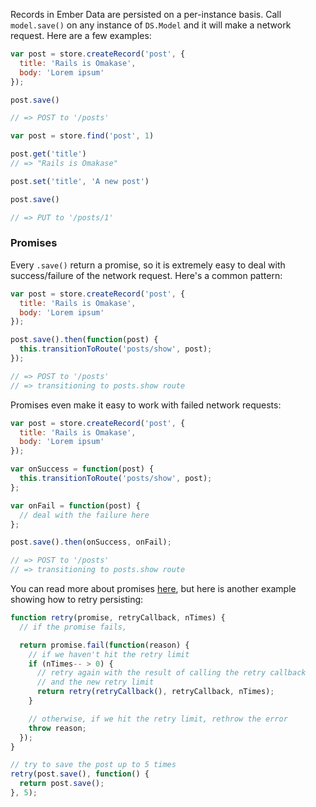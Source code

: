 Records in Ember Data are persisted on a per-instance
 basis. Call `model.save()` on any instance of `DS.Model` and it will make a network request.
 Here are a few examples:

```javascript
var post = store.createRecord('post', {
  title: 'Rails is Omakase',
  body: 'Lorem ipsum'
});

post.save()

// => POST to '/posts'
```

```javascript
var post = store.find('post', 1)

post.get('title')
// => "Rails is Omakase"

post.set('title', 'A new post')

post.save()

// => PUT to '/posts/1'
```

### Promises

Every `.save()` return a promise, so it is extremely easy to deal with success/failure
 of the network request. Here's a common pattern:

```javascript
var post = store.createRecord('post', {
  title: 'Rails is Omakase',
  body: 'Lorem ipsum'
});

post.save().then(function(post) {
  this.transitionToRoute('posts/show', post);
});

// => POST to '/posts'
// => transitioning to posts.show route
```

Promises even make it easy to work with failed network requests:

```javascript
var post = store.createRecord('post', {
  title: 'Rails is Omakase',
  body: 'Lorem ipsum'
});

var onSuccess = function(post) {
  this.transitionToRoute('posts/show', post);
};

var onFail = function(post) {
  // deal with the failure here
};

post.save().then(onSuccess, onFail);

// => POST to '/posts'
// => transitioning to posts.show route
```

You can read more about promises [here](https://github.com/tildeio/rsvp.js), but here is another
example showing how to retry persisting:

```javascript
function retry(promise, retryCallback, nTimes) {
  // if the promise fails,

  return promise.fail(function(reason) {
    // if we haven't hit the retry limit
    if (nTimes-- > 0) {
      // retry again with the result of calling the retry callback
      // and the new retry limit
      return retry(retryCallback(), retryCallback, nTimes);
    }

    // otherwise, if we hit the retry limit, rethrow the error
    throw reason;
  });
}

// try to save the post up to 5 times
retry(post.save(), function() {
  return post.save();
}, 5);
```